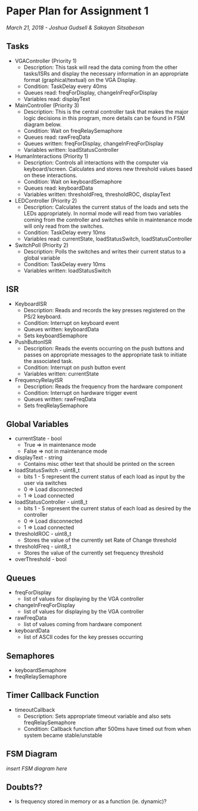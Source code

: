 # Paper Plan for Assignment 1

*March 21, 2018 - Joshua Gudsell & Sakayan Sitsabesan*

## Tasks

* VGAController (Priority 1)
    * Description: This task will read the data coming from the other tasks/ISRs and display the necessary information in an appropriate format (graphical/textual) on the VGA Display.
    * Condition: TaskDelay every 40ms
    * Queues read: freqForDisplay, changeInFreqForDisplay
    * Variables read: displayText
* MainController (Priority 3)
    * Description: This is the central controller task that makes the major logic decisions in this program, more details can be found in FSM diagram below.
    * Condition: Wait on freqRelaySemaphore
    * Queues read: rawFreqData
    * Queues written: freqForDisplay, changeInFreqForDisplay
    * Variables written: loadStatusController
* HumanInteractions (Priority 1)
    * Description: Controls all interactions with the computer via keyboard/screen. Calculates and stores new threshold values based on these interactions.
    * Condition: Wait on keyboardSemaphore
    * Queues read: keyboardData
    * Variables written: thresholdFreq, thresholdROC, displayText
* LEDController (Priority 2)
    * Description: Calculates the current status of the loads and sets the LEDs appropriately. In normal mode will read from two variables coming from the controller and switches while in maintenance mode will only read from the switches.
    * Condition: TaskDelay every 10ms
    * Variables read: currentState, loadStatusSwitch, loadStatusController
* SwitchPoll (Priority 2)
    * Description: Polls the switches and writes their current status to a global variable
    * Condition: TaskDelay every 10ms
    * Variables written: loadStatusSwitch

## ISR

* KeyboardISR
    * Description: Reads and records the key presses registered on the PS/2 keyboard.
    * Condition: Interrupt on keyboard event
    * Queues written: keyboardData
    * Sets keyboardSemaphore
* PushButtonISR
    * Description: Reads the events occurring on the push buttons and passes on appropriate messages to the appropriate task to initiate the associated task. 
    * Condition: Interrupt on push button event
    * Variables written: currentState
* FrequencyRelayISR
    * Description: Reads the frequency from the hardware component 
    * Condition: Interrupt on hardware trigger event
    * Queues written: rawFreqData
    * Sets freqRelaySemaphore

## Global Variables

* currentState - bool
    * True => in maintenance mode
    * False => not in maintenance mode
* displayText - string
    * Contains misc other text that should be printed on the screen
* loadStatusSwitch - uint8_t
    * bits 1 - 5 represent the current status of each load as input by the user via switches
    * 0 => Load disconnected
    * 1 => Load connected
* loadStatusController - uint8_t
    * bits 1 - 5 represent the current status of each load as desired by the controller
    * 0 => Load disconnected
    * 1 => Load connected
* thresholdROC - uint8_t
    * Stores the value of the currently set Rate of Change threshold
* thresholdFreq - uint8_t
    * Stores the value of the currently set frequency threshold
* overThreshold - bool
## Queues

* freqForDisplay
     * list of values for displaying by the VGA controller
* changeInFreqForDisplay
    * list of values for displaying by the VGA controller
* rawFreqData
    * list of values coming from hardware component
* keyboardData
    * list of ASCII codes for the key presses occurring

## Semaphores

* keyboardSemaphore
* freqRelaySemaphore

## Timer Callback Function

* timeoutCallback
    * Description: Sets appropriate timeout variable and also sets freqRelaySemaphore
    * Condition: Callback function after 500ms have timed out from when system became stable/unstable

## FSM Diagram

*insert FSM diagram here*

## Doubts??
* Is frequency stored in memory or as a function (ie. dynamic)?